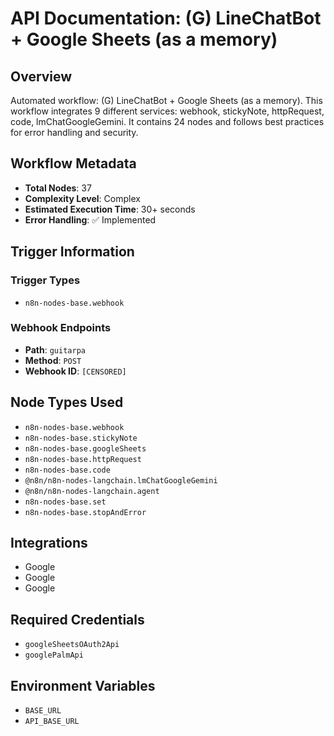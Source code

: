 # API Documentation: (G) LineChatBot + Google Sheets (as a memory)

## Overview
Automated workflow: (G) LineChatBot + Google Sheets (as a memory). This workflow integrates 9 different services: webhook, stickyNote, httpRequest, code, lmChatGoogleGemini. It contains 24 nodes and follows best practices for error handling and security.

## Workflow Metadata
- **Total Nodes**: 37
- **Complexity Level**: Complex
- **Estimated Execution Time**: 30+ seconds
- **Error Handling**: ✅ Implemented

## Trigger Information
### Trigger Types
- `n8n-nodes-base.webhook`

### Webhook Endpoints
- **Path**: `guitarpa`
- **Method**: `POST`
- **Webhook ID**: `[CENSORED]`


## Node Types Used
- `n8n-nodes-base.webhook`
- `n8n-nodes-base.stickyNote`
- `n8n-nodes-base.googleSheets`
- `n8n-nodes-base.httpRequest`
- `n8n-nodes-base.code`
- `@n8n/n8n-nodes-langchain.lmChatGoogleGemini`
- `@n8n/n8n-nodes-langchain.agent`
- `n8n-nodes-base.set`
- `n8n-nodes-base.stopAndError`

## Integrations
- Google
- Google
- Google

## Required Credentials
- `googleSheetsOAuth2Api`
- `googlePalmApi`

## Environment Variables
- `BASE_URL`
- `API_BASE_URL`
